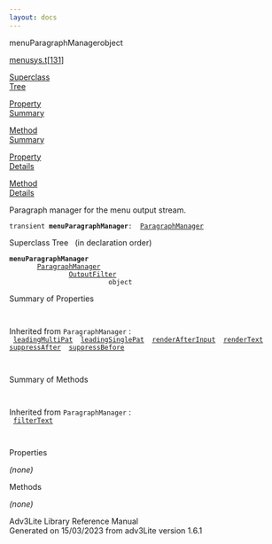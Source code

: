 ```yaml
---
layout: docs
---
```

<span class="title">menuParagraphManager</span><span class="type">object</span>

[menusys.t](../file/menusys.t.html)\[[131](../source/menusys.t.html#131)\]

[Superclass  
Tree](#_SuperClassTree_)

[Property  
Summary](#_PropSummary_)

[Method  
Summary](#_MethodSummary_)

[Property  
Details](#_Properties_)

[Method  
Details](#_Methods_)

<div class="fdesc">

Paragraph manager for the menu output stream.

`transient `**`menuParagraphManager`**` :   `[`ParagraphManager`](../object/ParagraphManager.html)

</div>

<span id="_SuperClassTree_"></span>

<div class="mjhd">

<span class="hdln">Superclass Tree</span>   (in declaration order)

</div>

**`menuParagraphManager`**  
`         `[`ParagraphManager`](../object/ParagraphManager.html)  
`                 `[`OutputFilter`](../object/OutputFilter.html)  
`                         object`  
<span id="_PropSummary_"></span>

<div class="mjhd">

<span class="hdln">Summary of Properties</span>  

</div>

` `

Inherited from `ParagraphManager` :  
` `[`leadingMultiPat`](../object/ParagraphManager.html#leadingMultiPat)`  `[`leadingSinglePat`](../object/ParagraphManager.html#leadingSinglePat)`  `[`renderAfterInput`](../object/ParagraphManager.html#renderAfterInput)`  `[`renderText`](../object/ParagraphManager.html#renderText)`  `[`suppressAfter`](../object/ParagraphManager.html#suppressAfter)`  `[`suppressBefore`](../object/ParagraphManager.html#suppressBefore)`  `

` `

<span id="_MethodSummary_"></span>

<div class="mjhd">

<span class="hdln">Summary of Methods</span>  

</div>

` `

Inherited from `ParagraphManager` :  
` `[`filterText`](../object/ParagraphManager.html#filterText)`  `

` `

<span id="_Properties_"></span>

<div class="mjhd">

<span class="hdln">Properties</span>  

</div>

*(none)* <span id="_Methods_"></span>

<div class="mjhd">

<span class="hdln">Methods</span>  

</div>

*(none)*

<div class="ftr">

Adv3Lite Library Reference Manual  
Generated on 15/03/2023 from adv3Lite version 1.6.1

</div>
